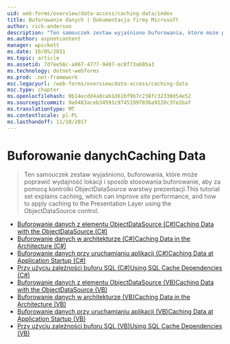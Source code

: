 ```yaml
---
uid: web-forms/overview/data-access/caching-data/index
title: Buforowanie danych | Dokumentacja firmy Microsoft
author: rick-anderson
description: "Ten samouczek zestaw wyjaśniono buforowania, które może poprawić wydajność lokacji i sposób stosowania buforowania do warstwy prezentacji za pomocą kontrolki ObjectDataSource..."
ms.author: aspnetcontent
manager: wpickett
ms.date: 10/05/2011
ms.topic: article
ms.assetid: 7d7ee56c-a867-4777-9407-ec8f73a605a3
ms.technology: dotnet-webforms
ms.prod: .net-framework
msc.legacyurl: /web-forms/overview/data-access/caching-data
msc.type: chapter
ms.openlocfilehash: 0b14ecdd4a8cab1d61bf9b7c238fc32330d54e52
ms.sourcegitcommit: 9a9483aceb34591c97451997036a9120c3fe2baf
ms.translationtype: MT
ms.contentlocale: pl-PL
ms.lasthandoff: 11/10/2017
---
```

<a name="caching-data"></a><span data-ttu-id="d6804-103">Buforowanie danych</span><span class="sxs-lookup"><span data-stu-id="d6804-103">Caching Data</span></span>
====================
> <span data-ttu-id="d6804-104">Ten samouczek zestaw wyjaśniono, buforowania, które może poprawić wydajność lokacji i sposób stosowania buforowanie, aby za pomocą kontrolki ObjectDataSource warstwy prezentacji.</span><span class="sxs-lookup"><span data-stu-id="d6804-104">This tutorial set explains caching, which can improve site performance, and how to apply caching to the Presentation Layer using the ObjectDataSource control.</span></span>


- [<span data-ttu-id="d6804-105">Buforowanie danych z elementu ObjectDataSource (C#)</span><span class="sxs-lookup"><span data-stu-id="d6804-105">Caching Data with the ObjectDataSource (C#)</span></span>](caching-data-with-the-objectdatasource-cs.md)
- [<span data-ttu-id="d6804-106">Buforowanie danych w architekturze (C#)</span><span class="sxs-lookup"><span data-stu-id="d6804-106">Caching Data in the Architecture (C#)</span></span>](caching-data-in-the-architecture-cs.md)
- [<span data-ttu-id="d6804-107">Buforowanie danych przy uruchamianiu aplikacji (C#)</span><span class="sxs-lookup"><span data-stu-id="d6804-107">Caching Data at Application Startup (C#)</span></span>](caching-data-at-application-startup-cs.md)
- [<span data-ttu-id="d6804-108">Przy użyciu zależności buforu SQL (C#)</span><span class="sxs-lookup"><span data-stu-id="d6804-108">Using SQL Cache Dependencies (C#)</span></span>](using-sql-cache-dependencies-cs.md)
- [<span data-ttu-id="d6804-109">Buforowanie danych z elementu ObjectDataSource (VB)</span><span class="sxs-lookup"><span data-stu-id="d6804-109">Caching Data with the ObjectDataSource (VB)</span></span>](caching-data-with-the-objectdatasource-vb.md)
- [<span data-ttu-id="d6804-110">Buforowanie danych w architekturze (VB)</span><span class="sxs-lookup"><span data-stu-id="d6804-110">Caching Data in the Architecture (VB)</span></span>](caching-data-in-the-architecture-vb.md)
- [<span data-ttu-id="d6804-111">Buforowanie danych przy uruchamianiu aplikacji (VB)</span><span class="sxs-lookup"><span data-stu-id="d6804-111">Caching Data at Application Startup (VB)</span></span>](caching-data-at-application-startup-vb.md)
- [<span data-ttu-id="d6804-112">Przy użyciu zależności buforu SQL (VB)</span><span class="sxs-lookup"><span data-stu-id="d6804-112">Using SQL Cache Dependencies (VB)</span></span>](using-sql-cache-dependencies-vb.md)
